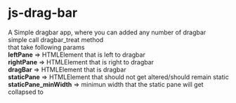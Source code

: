 # js-drag-bar
A Simple dragbar app, where you can added any number of dragbar  
simple call dragbar_treat method  
that take following params  
**leftPane** => HTMLElement that is left to dragbar  
**rightPane** => HTMLElement that is right to dragbar  
**dragBar** => HTMLElement that is dragbar  
**staticPane** => HTMLElement that should not get altered/should remain static  
**staticPane_minWidth** => minimun width that the static pane will get collapsed to  

